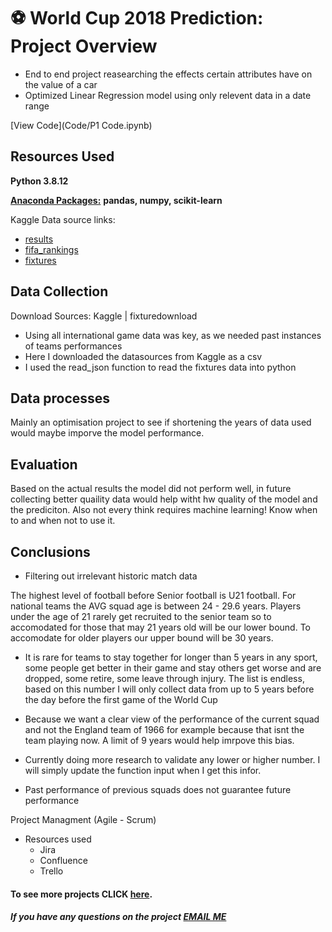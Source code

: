 # ⚽ World Cup 2018 Prediction: Project Overview 
* End to end project reasearching the effects certain attributes have on the value of a car
* Optimized Linear Regression model using only relevent data in a date range

[View Code](Code/P1 Code.ipynb)

## Resources Used
**Python 3.8.12** 

[**Anaconda Packages:**](requirements.txt) **pandas, numpy, scikit-learn**

Kaggle Data source links: 
* [results](https://www.kaggle.com/martj42/international-football-results-from-1872-to-2017/data?select=results.csv) 
* [fifa_rankings](https://www.kaggle.com/tadhgfitzgerald/fifa-international-soccer-mens-ranking-1993now) 
* [fixtures](https://fixturedownload.com/feed/json/fifa-world-cup-2018)


## Data Collection
Download Sources: Kaggle | fixturedownload
* Using all international game data was key, as we needed past instances of teams performances
* Here I downloaded the datasources from Kaggle as a csv
* I used the read_json function to read the fixtures data into python


## Data processes
Mainly an optimisation project to see if shortening the years of data used would maybe imporve the model performance.

## Evaluation 
Based on the actual results the model did not perform well, in future collecting better quaility data would help witht hw quality of the model and the prediciton. 
Also not every think requires machine learning! Know when to and when not to use it. 


## Conclusions
* Filtering out irrelevant historic match data

The highest level of football before Senior football is U21 football. For national teams the AVG squad age is between 24 - 29.6 years. Players under the age of 21 rarely get recruited to the senior team so to accomodated for those that may 21 years old will be our lower bound. To accomodate for older players our upper bound will be 30 years. 

* It is rare for teams to stay together for longer than 5 years in any sport, some people get better in their game and stay others get worse and are dropped, some retire, some leave through injury. The list is endless, based on this number I will only collect data from up to 5 years before the day before the first game of the World Cup

* Because we want a clear view of the performance of the current squad and not the England team of 1966 for example because that isnt the team playing now. A limit of 9 years would help imrpove this bias.  
* Currently doing more research to validate any lower or higher number. I will simply update the function input when I get this infor. 
* Past performance of previous squads does not guarantee future performance 

Project Managment (Agile - Scrum)
* Resources used
    * Jira
    * Confluence
    * Trello 


#### To see more projects CLICK [here](https://mattithyahutech.co.uk/).
##### If you have any questions on the project [EMAIL ME](mailto:theanalyticsolutions@gmail.com) 
